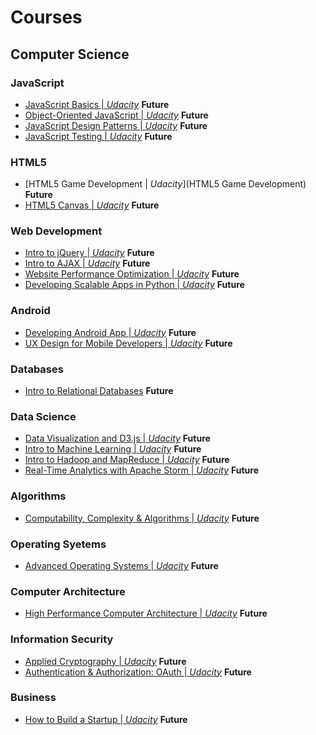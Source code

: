 # Courses
## Computer Science
### JavaScript
- [JavaScript Basics | *Udacity*](https://www.udacity.com/course/javascript-basics--ud804) **Future**
- [Object-Oriented JavaScript | *Udacity*](https://www.udacity.com/course/object-oriented-javascript--ud015) **Future**
- [JavaScript Design Patterns | *Udacity*](https://www.udacity.com/course/javascript-design-patterns--ud989) **Future**
- [JavaScript Testing | *Udacity*](https://www.udacity.com/course/javascript-testing--ud549) **Future**

### HTML5
- [HTML5 Game Development | *Udacity*](HTML5 Game Development) **Future**
- [HTML5 Canvas | *Udacity*](https://www.udacity.com/course/html5-canvas--ud292) **Future**

### Web Development
- [Intro to jQuery | *Udacity*](https://www.udacity.com/course/intro-to-jquery--ud245) **Future**
- [Intro to AJAX | *Udacity*](https://www.udacity.com/course/intro-to-ajax--ud110) **Future**
- [Website Performance Optimization | *Udacity*](https://www.udacity.com/course/website-performance-optimization--ud884) **Future**
- [Developing Scalable Apps in Python | *Udacity*](https://www.udacity.com/course/developing-scalable-apps-in-python--ud858) **Future**

### Android
- [Developing Android App | *Udacity*](https://www.udacity.com/course/developing-android-apps--ud853) **Future**
- [UX Design for Mobile Developers | *Udacity*](https://www.udacity.com/course/ux-design-for-mobile-developers--ud849) **Future**

### Databases
- [Intro to Relational Databases](https://www.udacity.com/course/intro-to-relational-databases--ud197) **Future**

### Data Science
- [Data Visualization and D3.js | *Udacity*](https://www.udacity.com/course/data-visualization-and-d3js--ud507) **Future**
- [Intro to Machine Learning | *Udacity*](https://www.udacity.com/course/intro-to-machine-learning--ud120) **Future**
- [Intro to Hadoop and MapReduce | *Udacity*](https://www.udacity.com/course/intro-to-hadoop-and-mapreduce--ud617) **Future**
- [Real-Time Analytics with Apache Storm | *Udacity*](https://www.udacity.com/course/real-time-analytics-with-apache-storm--ud381) **Future**

### Algorithms
- [Computability, Complexity & Algorithms | *Udacity*](https://www.udacity.com/course/computability-complexity-algorithms--ud061) **Future**

### Operating Syetems
- [Advanced Operating Systems | *Udacity*](https://www.udacity.com/course/advanced-operating-systems--ud189) **Future**

### Computer Architecture
- [High Performance Computer Architecture | *Udacity*](https://www.udacity.com/course/high-performance-computer-architecture--ud007) **Future**

### Information Security
- [Applied Cryptography | *Udacity*](https://www.udacity.com/course/applied-cryptography--cs387) **Future**
- [Authentication & Authorization: OAuth | *Udacity*](https://www.udacity.com/course/authentication-authorization-oauth--ud330) **Future**

### Business
- [How to Build a Startup | *Udacity*](https://www.udacity.com/course/how-to-build-a-startup--ep245) **Future**


<!--- - []() **Future** -->
